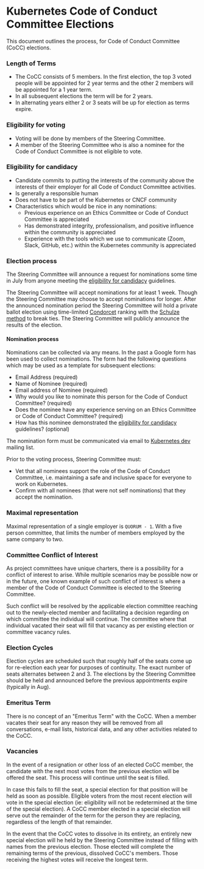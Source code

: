 # Kubernetes Code of Conduct Committee Elections

This document outlines the process, for Code of Conduct Committee (CoCC) elections.

### Length of Terms

* The CoCC consists of 5 members. In the first election, the top 3 voted people will be appointed for 2 year terms and the other 2 members will be appointed for a 1 year term.
* In all subsequent elections the term will be for 2 years.
* In alternating years either 2 or 3 seats will be up for election as terms expire.

### Eligibility for voting

* Voting will be done by members of the Steering Committee.
* A member of the Steering Committee who is also a nominee for the Code of Conduct Committee is not eligible to vote.

### Eligibility for candidacy

* Candidate commits to putting the interests of the community above the interests of their employer for all Code of Conduct Committee activities.
* Is generally a responsible human
* Does not have to be part of the Kubernetes or CNCF community
* Characteristics which would be nice in any nominations:
  * Previous experience on an Ethics Committee or Code of Conduct Committee is appreciated
  * Has demonstrated integrity, professionalism, and positive influence within the community is appreciated
  * Experience with the tools which we use to communicate (Zoom, Slack, GitHub, etc.) within the Kubernetes community is appreciated

### Election process

The Steering Committee will announce a request for nominations some time in July from anyone meeting the [eligibility for candidacy](#eligibility-for-candidacy) guidelines.

The Steering Committee will accept nominations for at least 1 week. Though the Steering
Committee may choose to accept nominations for longer.  After the announced nomination
period the Steering Committee will hold a private ballot election using time-limited
[Condorcet] ranking with the [Schulze method] to break ties. The Steering Committee
will publicly announce the results of the election.

#### Nomination process

Nominations can be collected via any means. In the past a Google form has been used to collect nominations. The form had the following questions which may be used as a template for subsequent elections:
* Email Address (required)
* Name of Nominee (required)
* Email address of Nominee (required)
* Why would you like to nominate this person for the Code of Conduct Committee? (required)
* Does the nominee have any experience serving on an Ethics Committee or Code of Conduct Committee? (required)
* How has this nominee demonstrated the [eligibility for candidacy](#eligibility-for-candidacy) guidelines? (optional)

The nomination form must be communicated via email to [Kubernetes dev](https://groups.google.com/forum/#!forum/kubernetes-dev) mailing list.

Prior to the voting process, Steering Committee must:
* Vet that all nominees support the role of the Code of Conduct Committee, i.e. maintaining a safe and inclusive space for everyone to work on Kubernetes.
* Confirm with all nominees (that were not self nominations) that they accept the nomination.

### Maximal representation

Maximal representation of a single employer is `QUORUM - 1`. With a five person committee,
that limits the number of members employed by the same company to two.

### Committee Conflict of Interest

As project committees have unique charters, there is a possibility
for a conflict of interest to arise.  While multiple scenarios may
be possible now or in the future, one known example of such conflict
of interest is where a member of the Code of Conduct Committee is
elected to the Steering Committee.

Such conflict will be resolved by the applicable election committee
reaching out to the newly-elected member and facilitating a decision
regarding on which committee the individual will continue.  The
committee where that individual vacated their seat will fill that
vacancy as per existing election or committee vacancy rules.

### Election Cycles

Election cycles are scheduled such that roughly half of the seats come up for
re-election each year for purposes of continuity.  The exact number of seats
alternates between 2 and 3. The elections by the Steering Committee should be
held and announced before the previous appointments expire (typically in Aug).

### Emeritus Term

There is no concept of an "Emeritus Term" with the CoCC. When a member vacates
their seat for any reason they will be removed from all conversations, e-mail
lists, historical data, and any other activities related to the CoCC.

### Vacancies

In the event of a resignation or other loss of an elected CoCC
member, the candidate with the next most votes from the previous election will
be offered the seat.  This process will continue until the seat is filled.

In case this fails to fill the seat, a special election for that position will
be held as soon as possible. Eligible voters from the most recent election
will vote in the special election (ie: eligibility will not be redetermined
at the time of the special election). A CoCC member elected in a special
election will serve out the remainder of the term for the person they are
replacing, regardless of the length of that remainder.

In the event that the CoCC votes to dissolve in its entirety, an entirely
new special election will he held by the Steering Committee instead of filling
with names from the previous election. Those elected will complete the remaining
terms of the previous, dissolved CoCC's members. Those receiving the highest
votes will receive the longest term.

[Condorcet]: https://en.wikipedia.org/wiki/Condorcet_method
[Schulze method]: https://en.wikipedia.org/wiki/Schulze_method
